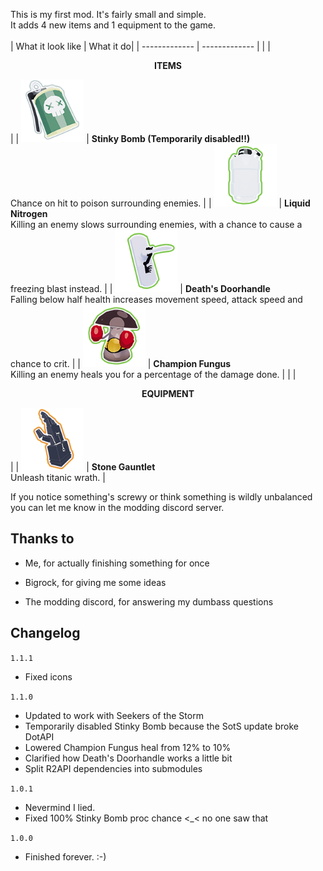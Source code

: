 This is my first mod. It's fairly small and simple.  
It adds 4 new items and 1 equipment to the game.
<br>
<br>
| What it look like  | What it do|
| ------------- | ------------- |
| | <p align="center">**ITEMS**</p> |
| <img src="https://raw.githubusercontent.com/zeeboon/ItemUpdatedAttempt/SotS-Update/tex/Icons/StinkyBombIcon_sm.png" width=100> | **Stinky Bomb (Temporarily disabled!!)**<br>Chance on hit to poison surrounding enemies. |
| <img src="https://raw.githubusercontent.com/zeeboon/ItemUpdatedAttempt/SotS-Update/tex/Icons/NitrogenIcon_sm.png" width=100> | **Liquid Nitrogen**<br>Killing an enemy slows surrounding enemies, with a chance to cause a freezing blast instead. |
| <img src="https://raw.githubusercontent.com/zeeboon/ItemUpdatedAttempt/SotS-Update/tex/Icons/DoorhandleIcon_sm.png" width=100> | **Death's Doorhandle**<br>Falling below half health increases movement speed, attack speed and chance to crit. |
| <img src="https://raw.githubusercontent.com/zeeboon/ItemUpdatedAttempt/SotS-Update/tex/Icons/ChungusIcon_sm.png" width=100> | **Champion Fungus**<br>Killing an enemy heals you for a percentage of the damage done. |
| | <p align="center">**EQUIPMENT**</p> |
| <img src="https://raw.githubusercontent.com/zeeboon/ItemUpdatedAttempt/SotS-Update/tex/Icons/StoneGauntletIcon_sm.png" width=100> | **Stone Gauntlet**<br>Unleash titanic wrath. |

If you notice something's screwy or think something is wildly unbalanced you can let me know in the modding discord server.


## Thanks to

- Me, for actually finishing something for once

- Bigrock, for giving me some ideas

- The modding discord, for answering my dumbass questions

## Changelog

`1.1.1`
- Fixed icons

`1.1.0`

- Updated to work with Seekers of the Storm
- Temporarily disabled Stinky Bomb because the SotS update broke DotAPI
- Lowered Champion Fungus heal from 12% to 10%
- Clarified how Death's Doorhandle works a little bit
- Split R2API dependencies into submodules

`1.0.1`

- Nevermind I lied.
- Fixed 100% Stinky Bomb proc chance <_< no one saw that

`1.0.0`

- Finished forever. :-)
